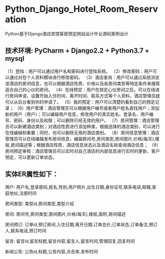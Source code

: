 # Python_Django_Hotel_Room_Reservation
Python基于Django酒店宾馆客房预定网站设计毕业源码案例设计

## 技术环境: PyCharm + Django2.2 + Python3.7 + mysql

（1）登陆：用户可以通过用户名和密码进行登陆系统。
（2）修改密码：用户可以通过对在个人资料模块进行修改密码。
（3）酒店查询：用户可以通过系统浏览该酒店的房间信息，也可以根据酒店性质、价格以及各房间类型等特定条件来搜索适合自己的心仪的房间。
（4）在线预定：用户在锁定心仪房间之后，可以在线进行房间申请，设置开始入住时间、离开时间、联系方式等个人资料，酒店管理员就可以从后台看到你的申请了。
（5）我的预定：用户可以清楚的看到自己的预定记录；
（6）用户管理：酒店管理员可以根据用户编号或者用户姓名查找用户；添加新的用户（用户）；可以编辑用户信息，修改用户的真实姓名、登录名、用户编号、密码、身份以及权限；可以删除已经无效的用户。
（7）房间管理：酒店管理员可以新建酒店类别；对酒店性质进行添加种类，根据选择的酒店类别，可以进行在线编辑和重置；同时，也可以删除无用的酒店类别。
（8）房间信息管理：酒店管理员可以在线编辑发布房间信息，编辑房间号,房间类型,房间图片,价格(每天),楼层,房间描述等；根据酒店性质、酒店信息状态以及酒店名称查询酒店信息；
（9）房间预定审核：酒店管理员可以实时对自己酒店的内部信息进行实时的更新，客户预定，可以更新订单状态。

## 实体ER属性如下：
用户: 用户名,登录密码,姓名,性别,用户照片,出生日期,身份证号,联系电话,邮箱,家庭地址,注册时间

房间类型: 类型id,房间类型,类型介绍

房间: 房间号,房间类型,房间图片,价格(每天),楼层,面积,房间描述

房间预订: 订单id,预订房间,入住日期,离开日期,订单总价,订单状态,订单备注,预订人,联系电话,预订时间

留言: 留言id,留言标题,留言内容,留言人,留言时间,管理回复,回复时间

新闻公告: 公告id,标题,公告内容,点击率,发布时间
